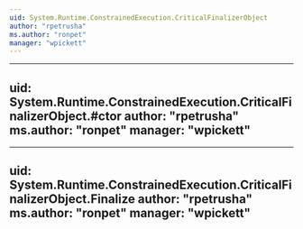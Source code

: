 ```yaml
---
uid: System.Runtime.ConstrainedExecution.CriticalFinalizerObject
author: "rpetrusha"
ms.author: "ronpet"
manager: "wpickett"
---
```


---
uid: System.Runtime.ConstrainedExecution.CriticalFinalizerObject.#ctor
author: "rpetrusha"
ms.author: "ronpet"
manager: "wpickett"
---

---
uid: System.Runtime.ConstrainedExecution.CriticalFinalizerObject.Finalize
author: "rpetrusha"
ms.author: "ronpet"
manager: "wpickett"
---
